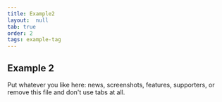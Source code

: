 ```yaml
---
title: Example2 
layout:  null
tab: true
order: 2
tags: example-tag
---
```


## Example 2

Put whatever you like here: news, screenshots, features, supporters, or remove this file and don't use tabs at all.
